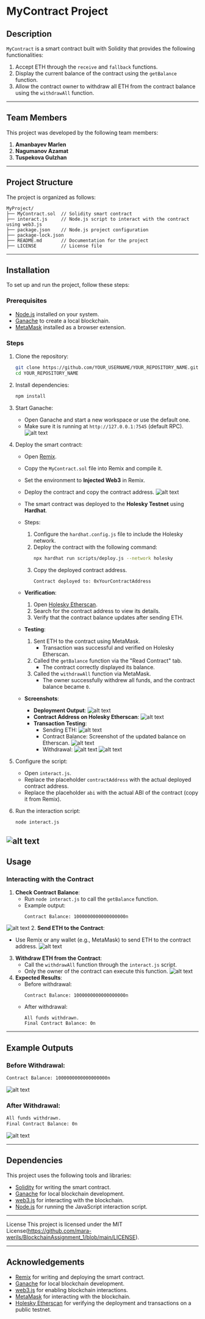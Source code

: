 # MyContract Project

## Description
`MyContract` is a smart contract built with Solidity that provides the following functionalities:
1. Accept ETH through the `receive` and `fallback` functions.
2. Display the current balance of the contract using the `getBalance` function.
3. Allow the contract owner to withdraw all ETH from the contract balance using the `withdrawAll` function.


---

## Team Members
This project was developed by the following team members:
1. **Amanbayev Marlen** 
2. **Nagumanov Azamat** 
3. **Tuspekova Gulzhan** 

---

## Project Structure
The project is organized as follows:

```
MyProject/
├── MyContract.sol  // Solidity smart contract
├── interact.js     // Node.js script to interact with the contract using web3.js
├── package.json    // Node.js project configuration
├── package-lock.json
├── README.md       // Documentation for the project
├── LICENSE         // License file
```

---

## Installation
To set up and run the project, follow these steps:

### Prerequisites
- [Node.js](https://nodejs.org/) installed on your system.
- [Ganache](https://trufflesuite.com/ganache/) to create a local blockchain.
- [MetaMask](https://metamask.io/) installed as a browser extension.

### Steps
1. Clone the repository:
   ```bash
   git clone https://github.com/YOUR_USERNAME/YOUR_REPOSITORY_NAME.git
   cd YOUR_REPOSITORY_NAME
   ```

2. Install dependencies:
   ```bash
   npm install
   ```

3. Start Ganache:
   - Open Ganache and start a new workspace or use the default one.
   - Make sure it is running at `http://127.0.0.1:7545` (default RPC).
![alt text](image.png)

4. Deploy the smart contract:
   - Open [Remix](https://remix.ethereum.org/).
   - Copy the `MyContract.sol` file into Remix and compile it.
   - Set the environment to **Injected Web3** in Remix.
   - Deploy the contract and copy the contract address.
![alt text](image-2.png)

   - The smart contract was deployed to the **Holesky Testnet** using **Hardhat**.
   - Steps:
     1. Configure the `hardhat.config.js` file to include the Holesky network.
     2. Deploy the contract with the following command:
        ```bash
        npx hardhat run scripts/deploy.js --network holesky
        ```
     3. Copy the deployed contract address.
        ```
        Contract deployed to: 0xYourContractAddress
        ```

   - **Verification**:
     1. Open [Holesky Etherscan](https://holesky.etherscan.io/).
     2. Search for the contract address to view its details.
     3. Verify that the contract balance updates after sending ETH.
     
   - **Testing**:
     1. Sent ETH to the contract using MetaMask.
        - Transaction was successful and verified on Holesky Etherscan.
     2. Called the `getBalance` function via the "Read Contract" tab.
        - The contract correctly displayed its balance.
     3. Called the `withdrawAll` function via MetaMask.
        - The owner successfully withdrew all funds, and the contract balance became `0`.

   - **Screenshots**:
     - **Deployment Output**: 
     ![alt text](image-7.png)
     - **Contract Address on Holesky Etherscan**: 
     ![alt text](image-8.png)
     - **Transaction Testing**:
       - Sending ETH: 
       ![alt text](image-9.png)
       - Contract Balance: Screenshot of the updated balance on Etherscan.
       ![alt text](image-10.png)
       - Withdrawal: 
       ![alt text](image-11.png)
       ![alt text](image-12.png)
       

5. Configure the script:
   - Open `interact.js`.
   - Replace the placeholder `contractAddress` with the actual deployed contract address.
   - Replace the placeholder `abi` with the actual ABI of the contract (copy it from Remix).

6. Run the interaction script:
   ```bash
   node interact.js
   ```
![alt text](image-3.png)
---

## Usage

### Interacting with the Contract
1. **Check Contract Balance**:
   - Run `node interact.js` to call the `getBalance` function.
   - Example output:
     ```
     Contract Balance: 1000000000000000000n
     ```
![alt text](image-1.png)
2. **Send ETH to the Contract**:
   - Use Remix or any wallet (e.g., MetaMask) to send ETH to the contract address.
![alt text](image-4.png)
3. **Withdraw ETH from the Contract**:
   - Call the `withdrawAll` function through the `interact.js` script.
   - Only the owner of the contract can execute this function.
![alt text](image-5.png)
4. **Expected Results**:
   - Before withdrawal:
     ```
     Contract Balance: 1000000000000000000n
     ```
   - After withdrawal:
     ```
     All funds withdrawn.
     Final Contract Balance: 0n
     ```

---

## Example Outputs
### Before Withdrawal:
```bash
Contract Balance: 1000000000000000000n
```
![alt text](image-1.png)

### After Withdrawal:
```bash
All funds withdrawn.
Final Contract Balance: 0n
```
![alt text](image-6.png)

---

## Dependencies
This project uses the following tools and libraries:
- [Solidity](https://soliditylang.org/) for writing the smart contract.
- [Ganache](https://trufflesuite.com/ganache/) for local blockchain development.
- [web3.js](https://web3js.readthedocs.io/) for interacting with the blockchain.
- [Node.js](https://nodejs.org/) for running the JavaScript interaction script.

---

License
This project is licensed under the MIT License(https://github.com/mara-werils/BlockchainAssignment_1/blob/main/LICENSE).

---

## Acknowledgements
- [Remix](https://remix.ethereum.org/) for writing and deploying the smart contract.
- [Ganache](https://trufflesuite.com/ganache/) for local blockchain development.
- [web3.js](https://web3js.readthedocs.io/) for enabling blockchain interactions.
- [MetaMask](https://metamask.io/) for interacting with the blockchain.
- [Holesky Etherscan](https://holesky.etherscan.io/) for verifying the deployment and transactions on a public testnet.